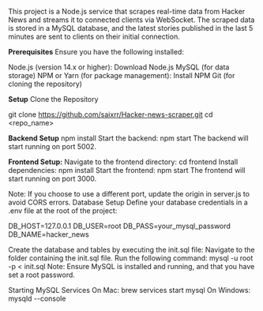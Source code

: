 
This project is a Node.js service that scrapes real-time data from Hacker News and streams it to connected clients via WebSocket. The scraped data is stored in a MySQL database, and the latest stories published in the last 5 minutes are sent to clients on their initial connection.

**Prerequisites**
Ensure you have the following installed:

Node.js (version 14.x or higher): Download Node.js
MySQL (for data storage)
NPM or Yarn (for package management): Install NPM
Git (for cloning the repository)

**Setup**
Clone the Repository

git clone https://github.com/saixrr/Hacker-news-scraper.git
cd <repo_name>


**Backend Setup**
npm install
Start the backend:
npm start
The backend will start running on port 5002.

**Frontend Setup:**
Navigate to the frontend directory:
cd frontend
Install dependencies:
npm install
Start the frontend:
npm start
The frontend will start running on port 3000.

Note: If you choose to use a different port, update the origin in server.js to avoid CORS errors.
Database Setup
Define your database credentials in a .env file at the root of the project:

DB_HOST=127.0.0.1
DB_USER=root
DB_PASS=your_mysql_password
DB_NAME=hacker_news

Create the database and tables by executing the init.sql file:
Navigate to the folder containing the init.sql file.
Run the following command:
mysql -u root -p < init.sql
Note: Ensure MySQL is installed and running, and that you have set a root password.

Starting MySQL Services
On Mac:
brew services start mysql
On Windows:
mysqld --console
